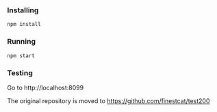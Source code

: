 ### Installing
```
npm install
```
### Running
```
npm start
```
### Testing
Go to http://localhost:8099

The original repository is moved to https://github.com/finestcat/test200
